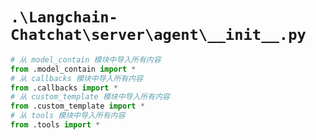 # `.\Langchain-Chatchat\server\agent\__init__.py`

```py
# 从 model_contain 模块中导入所有内容
from .model_contain import *
# 从 callbacks 模块中导入所有内容
from .callbacks import *
# 从 custom_template 模块中导入所有内容
from .custom_template import *
# 从 tools 模块中导入所有内容
from .tools import *
```